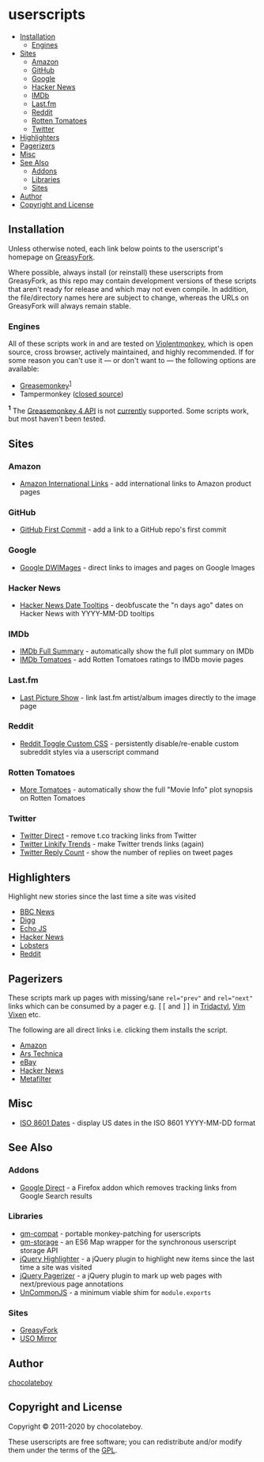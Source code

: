 # userscripts

<!-- toc -->

- [Installation](#installation)
  - [Engines](#engines)
- [Sites](#sites)
  - [Amazon](#amazon)
  - [GitHub](#github)
  - [Google](#google)
  - [Hacker News](#hacker-news)
  - [IMDb](#imdb)
  - [Last.fm](#lastfm)
  - [Reddit](#reddit)
  - [Rotten Tomatoes](#rotten-tomatoes)
  - [Twitter](#twitter)
- [Highlighters](#highlighters)
- [Pagerizers](#pagerizers)
- [Misc](#misc)
- [See Also](#see-also)
  - [Addons](#addons)
  - [Libraries](#libraries)
  - [Sites](#sites-1)
- [Author](#author)
- [Copyright and License](#copyright-and-license)

<!-- tocstop -->

## Installation

Unless otherwise noted, each link below points to the userscript's homepage on
[GreasyFork](https://greasyfork.org/en/users/23939-chocolateboy).

Where possible, always install (or reinstall) these userscripts from
GreasyFork, as this repo may contain development versions of these scripts that
aren't ready for release and which may not even compile. In addition, the
file/directory names here are subject to change, whereas the URLs on GreasyFork
will always remain stable.

### Engines

All of these scripts work in and are tested on
[Violentmonkey](https://violentmonkey.github.io/), which is open source, cross
browser, actively maintained, and highly recommended. If for some reason you
can't use it — or don't want to — the following options are available:

- [Greasemonkey](https://addons.mozilla.org/firefox/addon/greasemonkey/)<sup>[1](#fn1)</sup>
- Tampermonkey ([closed source](https://github.com/Tampermonkey/tampermonkey/issues/214))

<a name="fn1"><sup><b>1</b></sup></a> The
[Greasemonkey 4 API](https://www.greasespot.net/2017/09/greasemonkey-4-for-script-authors.html)
is not [currently](https://github.com/chocolateboy/userscripts/issues/5)
supported. Some scripts work, but most haven't been tested. <br />

## Sites

### Amazon

- [Amazon International Links](https://greasyfork.org/en/scripts/38639-amazon-international-links "Homepage") - add international links to Amazon product pages

### GitHub

- [GitHub First Commit](https://greasyfork.org/en/scripts/38557-github-first-commit "Homepage") - add a link to a GitHub repo's first commit

### Google

- [Google DWIMages](https://greasyfork.org/scripts/29420-google-dwimages/ "Homepage") - direct links to images and pages on Google Images

### Hacker News

- [Hacker News Date Tooltips](https://greasyfork.org/scripts/23432-hacker-news-date-tooltips/ "Homepage") - deobfuscate the "n days ago" dates on Hacker News with YYYY-MM-DD tooltips

### IMDb

- [IMDb Full Summary](https://greasyfork.org/scripts/23433-imdb-full-summary "Homepage") - automatically show the full plot summary on IMDb
- [IMDb Tomatoes](https://greasyfork.org/scripts/15222-imdb-tomatoes/ "Homepage") - add Rotten Tomatoes ratings to IMDb movie pages

### Last.fm

- [Last Picture Show](https://greasyfork.org/scripts/31179-last-picture-show/ "Homepage") - link last.fm artist/album images directly to the image page

### Reddit

- [Reddit Toggle Custom CSS](https://greasyfork.org/scripts/23434-reddit-toggle-custom-css/ "Homepage") - persistently disable/re-enable custom subreddit styles via a userscript command

### Rotten Tomatoes

- [More Tomatoes](https://greasyfork.org/scripts/23435-more-tomatoes/ "Homepage") - automatically show the full "Movie Info" plot synopsis on Rotten Tomatoes

### Twitter

- [Twitter Direct](https://greasyfork.org/en/scripts/404632-twitter-direct) - remove t.co tracking links from Twitter
- [Twitter Linkify Trends](https://greasyfork.org/en/scripts/405103-linkify-twitter-trends) - make Twitter trends links (again)
- [Twitter Reply Count](https://greasyfork.org/en/scripts/405335-twitter-reply-count) - show the number of replies on tweet pages

## Highlighters

Highlight new stories since the last time a site was visited

- [BBC News](https://greasyfork.org/en/scripts/39310-bbc-news-highlighter "Homepage")
- [Digg](https://greasyfork.org/en/scripts/39308-digg-highlighter "Homepage")
- [Echo JS](https://greasyfork.org/en/scripts/39309-echo-js-highlighter "Homepage")
- [Hacker News](https://greasyfork.org/en/scripts/39311-hacker-news-highlighter "Homepage")
- [Lobsters](https://greasyfork.org/en/scripts/40906-lobsters-highlighter "Homepage")
- [Reddit](https://greasyfork.org/en/scripts/39312-reddit-highlighter "Homepage")

## Pagerizers

These scripts mark up pages with missing/sane `rel="prev"` and `rel="next"`
links which can be consumed by a pager e.g. <kbd>[[</kbd> and <kbd>]]</kbd> in
[Tridactyl](https://github.com/cmcaine/tridactyl), [Vim Vixen](https://github.com/ueokande/vim-vixen)
etc.

The following are all direct links i.e. clicking them installs the script.

- [Amazon](https://github.com/chocolateboy/userscripts/raw/master/src/pagerize_amazon.user.js "Install")
- [Ars Technica](https://github.com/chocolateboy/userscripts/raw/master/src/pagerize_ars_technica.user.js "Install")
- [eBay](https://github.com/chocolateboy/userscripts/raw/master/src/pagerize_ebay.user.js "Install")
- [Hacker News](https://github.com/chocolateboy/userscripts/raw/master/src/pagerize_hacker_news.user.js "Install")
- [Metafilter](https://github.com/chocolateboy/userscripts/raw/master/src/pagerize_metafilter.user.js "Install")

## Misc

- [ISO 8601 Dates](https://greasyfork.org/scripts/23436-iso-8601-dates/ "Homepage") - display US dates in the ISO 8601 YYYY-MM-DD format

## See Also

### Addons

- [Google Direct](https://github.com/chocolateboy/google-direct) - a Firefox addon which removes tracking links from Google Search results

### Libraries

- [gm-compat](https://github.com/chocolateboy/gm-compat) - portable monkey-patching for userscripts
- [gm-storage](https://github.com/chocolateboy/gm-storage) - an ES6 Map wrapper for the synchronous userscript storage API
- [jQuery Highlighter](https://github.com/chocolateboy/jquery-highlighter) - a jQuery plugin to highlight new items since the last time a site was visited
- [jQuery Pagerizer](https://github.com/chocolateboy/jquery-pagerizer) - a jQuery plugin to mark up web pages with next/previous page annotations
- [UnCommonJS](https://github.com/chocolateboy/uncommonjs) - a minimum viable shim for `module.exports`

### Sites

- [GreasyFork](https://greasyfork.org/en/users/23939-chocolateboy)
- [USO Mirror](https://userscripts-mirror.org/users/3169/scripts)

## Author

[chocolateboy](mailto:chocolate@cpan.org)

## Copyright and License

Copyright © 2011-2020 by chocolateboy.

These userscripts are free software; you can redistribute and/or modify them
under the terms of the [GPL](https://www.gnu.org/copyleft/gpl.html).
